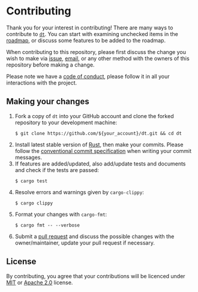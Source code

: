 # Contributing

Thank you for your interest in contributing! There are many ways to contribute
to [`dt`](https://github.com/blurgyy/dt).  You can start with examining
unchecked items in the
[roadmap](https://github.com/blurgyy/dt/blob/main/roadmap.md), or discuss some
features to be added to the roadmap.

When contributing to this repository, please first discuss the change you wish
to make via [issue](https://github.com/blurgyy/dt/issues),
[email](mailto:gy@blurgy.xyz), or any other method with the owners of this
repository before making a change.

Please note we have a [code of
conduct](https://github.com/blurgyy/dt/blob/main/CODE_OF_CONDUCT.md), please
follow it in all your interactions with the project.

## Making your changes

1. Fork a copy of `dt` into your GitHub account and clone the forked
   repository to your development machine:
   ```shell
   $ git clone https://github.com/${your_account}/dt.git && cd dt
   ```
2. Install latest stable version of [Rust](https://github.com/rust-lang/rust),
   then make your commits.  Please follow the [conventional commit
   specification](https://www.conventionalcommits.org/) when writing your
   commit messages.
3. If features are added/updated, also add/update tests and documents and
   check if the tests are passed:
   ```shell
   $ cargo test
   ```
4. Resolve errors and warnings given by `cargo-clippy`:
   ```shell
   $ cargo clippy
   ```
5. Format your changes with `cargo-fmt`:
   ```shell
   $ cargo fmt -- --verbose
   ```
6. Submit a [pull request](https://github.com/blurgyy/dt/pulls) and discuss
   the possible changes with the owner/maintainer, update your pull request if
   necessary.

## License

By contributing, you agree that your contributions will be licenced under
[MIT](http://opensource.org/licenses/MIT)
or [Apache 2.0](http://www.apache.org/licenses/LICENSE-2.0) license.
